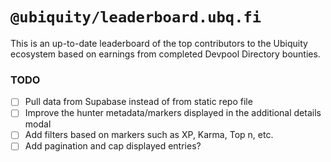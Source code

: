 # `@ubiquity/leaderboard.ubq.fi`

This is an up-to-date leaderboard of the top contributors to the Ubiquity ecosystem based on earnings from completed Devpool Directory bounties.

### TODO
- [ ] Pull data from Supabase instead of from static repo file
- [ ] Improve the hunter metadata/markers displayed in the additional details modal
- [ ] Add filters based on markers such as XP, Karma, Top n, etc.
- [ ] Add pagination and cap displayed entries?